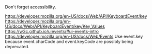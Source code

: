 Don't forget accessibility.

https://developer.mozilla.org/en-US/docs/Web/API/KeyboardEvent/key
https://developer.mozilla.org/en-US/docs/Web/API/KeyboardEvent/key/Key_Values
https://w3c.github.io/uievents/#ui-events-intro
https://developer.mozilla.org/en-US/docs/Web/Events
Use event.key because event.charCode and event.key​Code are
possibly being deprecated.
